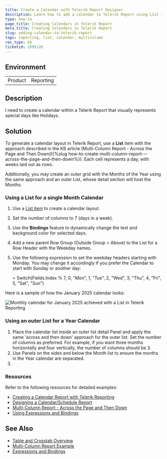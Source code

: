 ```yaml
---
title: Create a Calendar with Telerik Report Designer
description: Learn how to add a calendar to Telerik Report using List items.
type: how-to
page_title: Creating Calendars in Telerik Report
meta_title: Creating Calendars in Telerik Report
slug: adding-calendar-to-telerik-report
tags: reporting, list, calendar, multicolumn
res_type: kb
ticketid: 1695126
---
```


## Environment
<table>
<tbody>
<tr>
<td> Product </td>
<td> Reporting </td>
</tr>
</tbody>
</table>

## Description

I need to create a calendar within a Telerik Report that visually represents special days like Holidays. 

## Solution

To generate a calendar layout in Telerik Report, use a **List** item with the approach described in the KB article [Multi-Column Report - Across the Page and Then Down]({%slug how-to-create-multi-column-report---across-the-page-and-then-down%}). Each cell represents a day, with weeks laid out as rows. 

Additionally, you may create an outer grid with the Months of the Year using the same approach and an outer List, whose detail section will host the Months.

### Using a List for a single Month Calendar

1. Use a [List item](https://docs.telerik.com/reporting/knowledge-base/how-to-create-multi-column-report---across-the-page-and-then-down) to create a calendar layout.
1. Set the number of columns to 7 (days in a week).
1. Use the **Bindings** feature to dynamically change the text and background color for selected days.
1. Add a new parent Row Group (Outside Group > Above) to the List for a Row Header with the Weekday names.
1. Use the following expression to set the weekday headers starting with Monday. You may change it accordingly if you prefer the Calendar to start with Sunday or another day:

	= Switch(Fields.Index % 7, 0, "Mon", 1, "Tue", 2, "Wed", 3, "Thu", 4, "Fri", 5, "Sat", "Sun")

Here is a sample of how the January 2025 calendar looks:

![Monthly calendar for January 2025 achieved with a List in Telerik Reporting]()

### Using an outer List for a Year Calendar

1. Place the calendar list inside an outer list detail Panel and apply the same 'across and then down' approach for the outer list. Set the number of columns as preferred. For example, if you want three months horizontally and four vertically, the number of columns should be 3.
1. Use Panels on the sides and below the Month list to ensure the months in the Year calendar are separated.
1. 

### Resources

Refer to the following resources for detailed examples:
- [Creating a Calendar Report with Telerik Reporting](https://www.telerik.com/blogs/creating-a-calendar-report-with-telerik-reporting)
- [Designing a Calendar/Schedule Report](https://www.telerik.com/forums/designing-a-calendar-schedule-report)
- [Multi-Column Report - Across the Page and Then Down](https://docs.telerik.com/reporting/knowledge-base/how-to-create-multi-column-report---across-the-page-and-then-down)
- [Using Expressions and Bindings](https://docs.telerik.com/reporting/designing-reports/connecting-to-data/expressions/using-expressions/bindings)

## See Also

- [Table and Crosstab Overview](https://docs.telerik.com/reporting/table-working-with-table-cross-table-list-items)
- [Multi-Column Report Example](https://docs.telerik.com/reporting/knowledge-base/how-to-create-multi-column-report---across-the-page-and-then-down)
- [Expressions and Bindings](https://docs.telerik.com/reporting/designing-reports/connecting-to-data/expressions/using-expressions/bindings)
